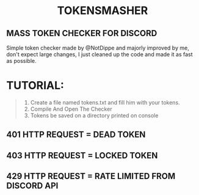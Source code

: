 <h1 align="center">TOKENSMASHER</h1>

## MASS TOKEN CHECKER FOR DISCORD
Simple token checker made by @NotDippe and majorly improved by me, don't expect large changes, I just cleaned up the code and made it as fast as possible.

# TUTORIAL:
> 1) Create a file named tokens.txt and fill him with your tokens.
> 2) Compile And Open The Checker
> 3) Tokens be saved on a directory printed on console

## 401 HTTP REQUEST = DEAD TOKEN
## 403 HTTP REQUEST = LOCKED TOKEN
## 429 HTTP REQUEST = RATE LIMITED FROM DISCORD API
